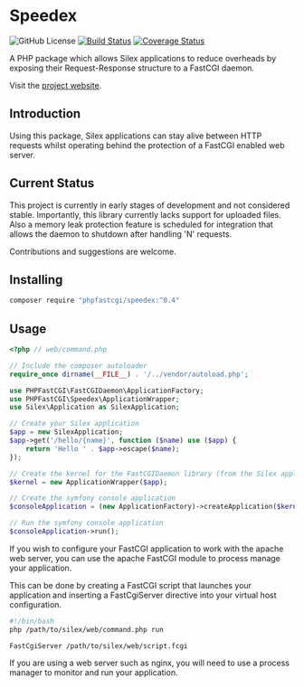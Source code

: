 # Speedex

![GitHub License](https://img.shields.io/badge/license-GPLv2-blue.svg)
[![Build Status](https://travis-ci.org/PHPFastCGI/Speedex.svg?branch=master)](https://travis-ci.org/PHPFastCGI/Speedex)
[![Coverage Status](https://coveralls.io/repos/PHPFastCGI/Speedex/badge.svg?branch=master)](https://coveralls.io/r/PHPFastCGI/Speedex?branch=master)

A PHP package which allows Silex applications to reduce overheads by exposing their Request-Response structure to a FastCGI daemon.

Visit the [project website](http://phpfastcgi.github.io/).

## Introduction

Using this package, Silex applications can stay alive between HTTP requests whilst operating behind the protection of a FastCGI enabled web server.

## Current Status

This project is currently in early stages of development and not considered stable. Importantly, this library currently lacks support for uploaded files. Also a memory leak protection feature is scheduled for integration that allows the daemon to shutdown after handling 'N' requests.

Contributions and suggestions are welcome.

## Installing

```sh
composer require "phpfastcgi/speedex:^0.4"
```

## Usage

```php
<?php // web/command.php

// Include the composer autoloader
require_once dirname(__FILE__) . '/../vendor/autoload.php';

use PHPFastCGI\FastCGIDaemon\ApplicationFactory;
use PHPFastCGI\Speedex\ApplicationWrapper;
use Silex\Application as SilexApplication;

// Create your Silex application
$app = new SilexApplication;
$app->get('/hello/{name}', function ($name) use ($app) {
    return 'Hello ' . $app->escape($name);
});

// Create the kernel for the FastCGIDaemon library (from the Silex application)
$kernel = new ApplicationWrapper($app);

// Create the symfony console application
$consoleApplication = (new ApplicationFactory)->createApplication($kernel);

// Run the symfony console application
$consoleApplication->run();
```

If you wish to configure your FastCGI application to work with the apache web server, you can use the apache FastCGI module to process manage your application.

This can be done by creating a FastCGI script that launches your application and inserting a FastCgiServer directive into your virtual host configuration.

```sh
#!/bin/bash
php /path/to/silex/web/command.php run
```

```
FastCgiServer /path/to/silex/web/script.fcgi
```

If you are using a web server such as nginx, you will need to use a process manager to monitor and run your application.
